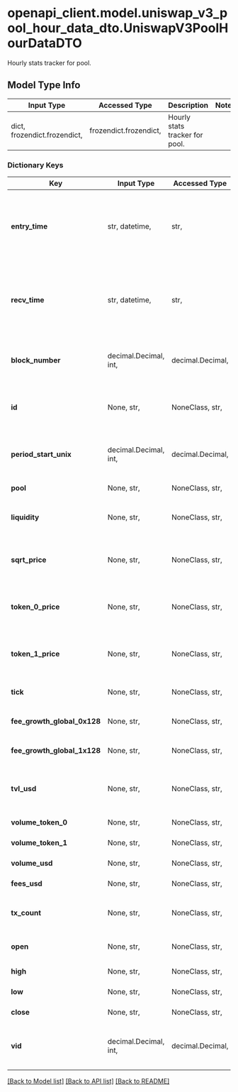 # openapi_client.model.uniswap_v3_pool_hour_data_dto.UniswapV3PoolHourDataDTO

Hourly stats tracker for pool.

## Model Type Info
Input Type | Accessed Type | Description | Notes
------------ | ------------- | ------------- | -------------
dict, frozendict.frozendict,  | frozendict.frozendict,  | Hourly stats tracker for pool. | 

### Dictionary Keys
Key | Input Type | Accessed Type | Description | Notes
------------ | ------------- | ------------- | ------------- | -------------
**entry_time** | str, datetime,  | str,  |  | [optional] value must conform to RFC-3339 date-time
**recv_time** | str, datetime,  | str,  |  | [optional] value must conform to RFC-3339 date-time
**block_number** | decimal.Decimal, int,  | decimal.Decimal,  | Number of block in which entity was recorded. | [optional] value must be a 64 bit integer
**id** | None, str,  | NoneClass, str,  | Identifier, format: (pool address)-(day id) | [optional] 
**period_start_unix** | decimal.Decimal, int,  | decimal.Decimal,  | Unix timestamp for start of hour. | [optional] value must be a 32 bit integer
**pool** | None, str,  | NoneClass, str,  | Pointer to pool. | [optional] 
**liquidity** | None, str,  | NoneClass, str,  | In range liquidity at end of period. | [optional] 
**sqrt_price** | None, str,  | NoneClass, str,  | Current price tracker at end of period. | [optional] 
**token_0_price** | None, str,  | NoneClass, str,  | Price of token0 - derived from sqrtPrice. | [optional] 
**token_1_price** | None, str,  | NoneClass, str,  | Price of token1 - derived from sqrtPrice. | [optional] 
**tick** | None, str,  | NoneClass, str,  | Current tick at end of period. | [optional] 
**fee_growth_global_0x128** | None, str,  | NoneClass, str,  | Tracker for global fee growth. | [optional] 
**fee_growth_global_1x128** | None, str,  | NoneClass, str,  | Tracker for global fee growth. | [optional] 
**tvl_usd** | None, str,  | NoneClass, str,  | Total value locked derived in USD at end of period. | [optional] 
**volume_token_0** | None, str,  | NoneClass, str,  | Volume in token0. | [optional] 
**volume_token_1** | None, str,  | NoneClass, str,  | Volume in token1. | [optional] 
**volume_usd** | None, str,  | NoneClass, str,  | Volume in USD. | [optional] 
**fees_usd** | None, str,  | NoneClass, str,  | Fees in USD. | [optional] 
**tx_count** | None, str,  | NoneClass, str,  | Number of transactions during period. | [optional] 
**open** | None, str,  | NoneClass, str,  | Opening price of token0. | [optional] 
**high** | None, str,  | NoneClass, str,  | High price of token0. | [optional] 
**low** | None, str,  | NoneClass, str,  | Low price of token0. | [optional] 
**close** | None, str,  | NoneClass, str,  | Close price of token0. | [optional] 
**vid** | decimal.Decimal, int,  | decimal.Decimal,  |  | [optional] value must be a 64 bit integer

[[Back to Model list]](../../README.md#documentation-for-models) [[Back to API list]](../../README.md#documentation-for-api-endpoints) [[Back to README]](../../README.md)

